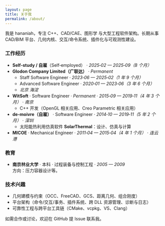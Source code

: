 ```yaml
---
layout: page
title: 关于我
permalink: /about/
---
```


我是 hananiah，专注 C++、CAD/CAE、图形学 与大型工程软件架构。长期从事 CAD/BIM 平台、几何内核、交互/命令系统、插件化与可观测性建设。

### 工作经历
- **Self‑study / 自雇**（Self‑employed） · *2025‑02 — 2025‑09（8 个月）*
- **Glodon Company Limited（广联达）** · *Permanent*
  - Staff Software Engineer · *2023‑06 — 2025‑02（1 年 9 个月）*
  - Advanced Software Engineer · *2020‑01 — 2023‑06（3 年 6 个月）*
  - *北京 海淀*
- **WitSoft** · Software Engineer · *Permanent* · *2015‑09 — 2019‑11（4 年 3 个月）* · *南京*
  - C++ 开发（OpenGL 相关应用、Creo Parametric 相关应用）
- **de‑moivre（自雇）** · Software Engineer · *2014‑10 — 2019‑11（5 年 2 个月）* · *深圳*
  - 太阳能热利用仿真软件 **SolarThermal**：设计、仿真与计算
- **MICOE** · Mechanical Engineer · *2011‑04 — 2015‑04（4 年 1 个月）* · *连云港*

### 教育
- **南京林业大学** · 本科 · 过程装备与控制工程 · *2005 — 2009*  
  方向：压力容器设计等。

### 技术兴趣
- 几何建模与约束（OCC、FreeCAD、GCS、距离几何、组合刚度）
- 平台架构（命令/交互/事务、插件系统、跨 DLL 资源管理、诊断与日志）
- 可靠性工程与跨平台工具链（CMake、vcpkg、VS、Clang）

如需合作或讨论，欢迎在 GitHub 提 Issue 联系我。